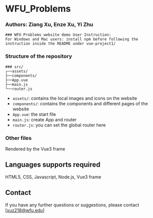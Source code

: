 # WFU_Problems

### Authors: Ziang Xu, Enze Xu, Yi Zhu

```
### WFU Problems website demo User Instruction:
For Windows and Mac users: install npm before following the instruction inside the README under vue-project1/
```

### Structure of the repository


```
### src/
┌──assets/
├──components/
├──App.vue
├──main.js
└──router.js
```

- `assets/`: contains the local images and icons on the website
- `components/`: contains the components and different pages of the website
- `App.vue`: the start file
- `main.js`: create App and router
- `router.js`: you can set the global router here

### Other files
Rendered by the Vue3 frame

## Languages supports required
HTML5, CSS, Javascript, Node.js, Vue3 frame

## Contact

If you have any further questions or suggestions, please contact [xuz218@wfu.edu]
